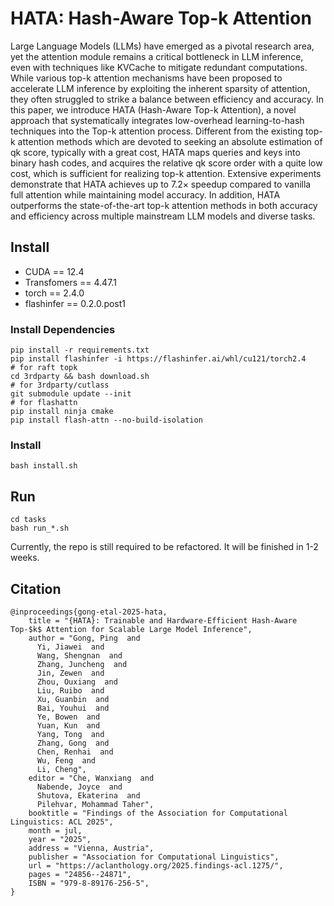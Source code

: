 # HATA: Hash-Aware Top-k Attention

Large Language Models (LLMs) have emerged as a pivotal research area, yet the attention module remains a critical bottleneck in LLM inference, even with techniques like KVCache to mitigate redundant computations. While various top-k attention mechanisms have been proposed to accelerate LLM inference by exploiting the inherent sparsity of attention, they often struggled to strike a balance between efficiency and accuracy. In this paper, we introduce HATA (Hash-Aware Top-k Attention), a novel approach that systematically integrates low-overhead learning-to-hash techniques into the Top-k attention process. Different from the existing top-k attention methods which are devoted to seeking an absolute estimation of qk score, typically with a great cost, HATA maps queries and keys into binary hash codes, and acquires the relative qk score order with a quite low cost, which is sufficient for realizing top-k attention. Extensive experiments demonstrate that HATA achieves up to 7.2× speedup compared to vanilla full attention while maintaining model accuracy. In addition, HATA outperforms the state-of-the-art top-k attention methods in both accuracy and efficiency across multiple mainstream LLM models and diverse tasks.



## Install

* CUDA == 12.4
* Transfomers == 4.47.1
* torch == 2.4.0
* flashinfer == 0.2.0.post1

### Install Dependencies

```shell
pip install -r requirements.txt
pip install flashinfer -i https://flashinfer.ai/whl/cu121/torch2.4
# for raft topk
cd 3rdparty && bash download.sh
# for 3rdparty/cutlass
git submodule update --init
# for flashattn
pip install ninja cmake
pip install flash-attn --no-build-isolation
```

### Install

```shell
bash install.sh
```

## Run

```shell
cd tasks
bash run_*.sh
```

Currently, the repo is still required to be refactored. It will be finished in 1-2 weeks.

## Citation

```shell
@inproceedings{gong-etal-2025-hata,
    title = "{HATA}: Trainable and Hardware-Efficient Hash-Aware Top-$k$ Attention for Scalable Large Model Inference",
    author = "Gong, Ping  and
      Yi, Jiawei  and
      Wang, Shengnan  and
      Zhang, Juncheng  and
      Jin, Zewen  and
      Zhou, Ouxiang  and
      Liu, Ruibo  and
      Xu, Guanbin  and
      Bai, Youhui  and
      Ye, Bowen  and
      Yuan, Kun  and
      Yang, Tong  and
      Zhang, Gong  and
      Chen, Renhai  and
      Wu, Feng  and
      Li, Cheng",
    editor = "Che, Wanxiang  and
      Nabende, Joyce  and
      Shutova, Ekaterina  and
      Pilehvar, Mohammad Taher",
    booktitle = "Findings of the Association for Computational Linguistics: ACL 2025",
    month = jul,
    year = "2025",
    address = "Vienna, Austria",
    publisher = "Association for Computational Linguistics",
    url = "https://aclanthology.org/2025.findings-acl.1275/",
    pages = "24856--24871",
    ISBN = "979-8-89176-256-5",
}
```

